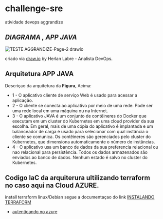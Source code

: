 # challenge-sre
atividade devops aggrandize
## _DIAGRAMA , APP JAVA_

![TESTE AGGRANDIZE-Page-2 drawio](https://user-images.githubusercontent.com/86301028/178385715-171c38ff-866b-4be7-a545-0a1b8482ccc8.png)

criado via [draw.io](https://draw.io/) by Herlan Labre - Analista DevOps.

## Arquitetura APP JAVA

Descriçao da arquitetura da  **Figura**, Acima:

- 1 - O aplicativo cliente de serviço Web é usado para acessar a aplicação.
- 2 - O cliente se conecta ao aplicativo por meio de uma rede. Pode ser uma rede local em uma máquina ou na Internet.
- 3 - O aplicativo JAVA é um conjunto de contêineres do Docker que executam em um cluster do Kubernetes em uma cloud provider da sua escolha. Em geral, mais de uma cópia do aplicativo é implantada e um balanceador de carga é usado para selecionar com qual instância o cliente se comunica. Os contêineres são gerenciados pelo cluster do Kubernetes, que dimensiona automaticamente o número de instâncias.
- 4 - O aplicativo usa um banco de dados da sua preferencia relacional ou nao relacional para persistência. Todos os dados armazenados são enviados ao banco de dados. Nenhum estado é salvo no cluster do Kubernetes.

## Codigo IaC da arquiterura ultilizando terraform no caso aqui na Cloud AZURE.

install terraform linux/Debian segue a documentaçao do link
[INSTALANDO TERRAFORM ](https://learn.hashicorp.com/tutorials/terraform/install-cli)
- [autenticando no azure](https://registry.terraform.io/providers/hashicorp/azurerm/latest/docs/guides/azure_cli)


